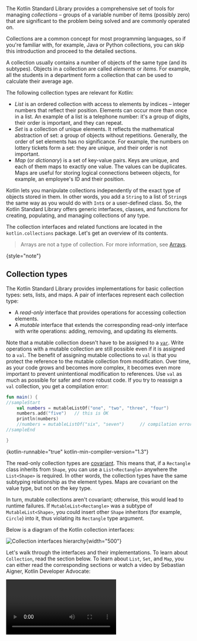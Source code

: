 [//]: # (title: Collections overview)

The Kotlin Standard Library provides a comprehensive set of tools for managing _collections_ – groups of a variable number 
of items (possibly zero) that are significant to the problem being solved and are commonly operated on.

Collections are a common concept for most programming languages, so if you're familiar with, for example, Java or Python 
collections, you can skip this introduction and proceed to the detailed sections. 

A collection usually contains a number of objects of the same type (and its subtypes). Objects in a collection
are called _elements_ or _items_. For example, all the students in a department form a collection that can be used to
calculate their average age.

The following collection types are relevant for Kotlin:

* _List_ is an ordered collection with access to elements by indices – integer numbers that reflect their position. 
Elements can occur more than once in a list. An example of a list is a telephone number: it's a group of digits, their
order is important, and they can repeat. 
* _Set_ is a collection of unique elements. It reflects the mathematical abstraction of set: a group of objects without 
repetitions. Generally, the order of set elements has no significance. For example, the numbers on lottery tickets form a
set: they are unique, and their order is not important.
* _Map_ (or _dictionary_) is a set of key-value pairs. Keys are unique, and each of them maps to exactly one value. The
 values can be duplicates. Maps are useful for storing logical connections between objects, for example, an employee's ID 
 and their position.

Kotlin lets you manipulate collections independently of the exact type of objects stored in them. In other words, you add 
a `String` to a list of `String`s the same way as you would do with `Int`s or a user-defined class.
So, the Kotlin Standard Library offers generic interfaces, classes, and functions for creating, populating, and managing 
collections of any type.

The collection interfaces and related functions are located in the `kotlin.collections` package. Let's get an overview 
of its contents.

> Arrays are not a type of collection. For more information, see [Arrays](arrays.md).
>
{style="note"}

## Collection types

The Kotlin Standard Library provides implementations for basic collection types: sets, lists, and maps.
A pair of interfaces represent each collection type: 

* A _read-only_ interface that provides operations for accessing collection elements.
* A _mutable_ interface that extends the corresponding read-only interface with write operations: adding, removing, and 
updating its elements.

Note that a mutable collection doesn't have to be assigned to a [`var`](basic-syntax.md#variables). Write operations with
a mutable collection are still possible even if it is assigned to a `val`. The benefit of assigning mutable collections to
`val` is that you protect the reference to the mutable collection from modification. Over time, as your code grows and becomes
more complex, it becomes even more important to prevent unintentional modification to references. Use `val` as much as possible
for safer and more robust code. If you try to reassign a `val` collection, you get a compilation error:

```kotlin
fun main() {
//sampleStart
    val numbers = mutableListOf("one", "two", "three", "four")
    numbers.add("five")   // this is OK
    println(numbers)
    //numbers = mutableListOf("six", "seven")      // compilation error
//sampleEnd

}
```
{kotlin-runnable="true" kotlin-min-compiler-version="1.3"}

The read-only collection types are [covariant](generics.md#variance).
This means that, if a `Rectangle` class inherits from `Shape`, you can use a `List<Rectangle>` anywhere the `List<Shape>` 
is required.
In other words, the collection types have the same subtyping relationship as the element types. Maps are covariant on 
the value type, but not on the key type.

In turn, mutable collections aren't covariant; otherwise, this would lead to runtime failures. If `MutableList<Rectangle>` 
was a subtype of `MutableList<Shape>`, you could insert other `Shape` inheritors (for example, `Circle`) into it, thus 
violating its `Rectangle` type argument.

Below is a diagram of the Kotlin collection interfaces:

![Collection interfaces hierarchy](collections-diagram.png){width="500"}

Let's walk through the interfaces and their implementations. To learn about `Collection`, read the section below. 
To learn about `List`, `Set`, and `Map`, you can either read the corresponding sections or watch a video 
by Sebastian Aigner, Kotlin Developer Advocate:

<video src="https://youtu.be/F8jj7e-_jFA" title="Kotlin Collections Overview"/>

### Collection

[`Collection<T>`](https://kotlinlang.org/api/latest/jvm/stdlib/kotlin.collections/-collection/index.html) is the root of 
the collection hierarchy. This interface represents the common behavior of a read-only collection: retrieving size, 
checking item membership, and so on.
`Collection` inherits from the `Iterable<T>` interface that defines the operations for iterating elements. You can use 
`Collection` as a parameter of a function that applies to different collection types. For more specific cases, use 
the `Collection`'s inheritors: [`List`](https://kotlinlang.org/api/latest/jvm/stdlib/kotlin.collections/-list/index.html)
 and [`Set`](https://kotlinlang.org/api/latest/jvm/stdlib/kotlin.collections/-set/index.html).

```kotlin
fun printAll(strings: Collection<String>) {
    for(s in strings) print("$s ")
    println()
}
    
fun main() {
    val stringList = listOf("one", "two", "one")
    printAll(stringList)
    
    val stringSet = setOf("one", "two", "three")
    printAll(stringSet)
}
```
{kotlin-runnable="true" kotlin-min-compiler-version="1.3"}

[`MutableCollection<T>`](https://kotlinlang.org/api/latest/jvm/stdlib/kotlin.collections/-mutable-collection/index.html) is 
a `Collection` with write operations, such as `add` and `remove`.

```kotlin
fun List<String>.getShortWordsTo(shortWords: MutableList<String>, maxLength: Int) {
    this.filterTo(shortWords) { it.length <= maxLength }
    // throwing away the articles
    val articles = setOf("a", "A", "an", "An", "the", "The")
    shortWords -= articles
}

fun main() {
    val words = "A long time ago in a galaxy far far away".split(" ")
    val shortWords = mutableListOf<String>()
    words.getShortWordsTo(shortWords, 3)
    println(shortWords)
}
```
{kotlin-runnable="true" kotlin-min-compiler-version="1.3"}

### List

[`List<T>`](https://kotlinlang.org/api/latest/jvm/stdlib/kotlin.collections/-list/index.html) stores elements in a
specified order and provides indexed access to them. Indices start from zero – the index of the first element – and go
to `lastIndex` which is the `(list.size - 1)`. 

```kotlin
fun main() {
//sampleStart
    val numbers = listOf("one", "two", "three", "four")
    println("Number of elements: ${numbers.size}")
    println("Third element: ${numbers.get(2)}")
    println("Fourth element: ${numbers[3]}")
    println("Index of element \"two\" ${numbers.indexOf("two")}")
//sampleEnd
}
```
{kotlin-runnable="true" kotlin-min-compiler-version="1.3"}

List elements (including nulls) can duplicate: a list can contain any number of equal objects or occurrences of a 
single object.
Two lists are considered equal if they have the same sizes and [structurally equal](equality.md#structural-equality) 
elements at the same positions. 

```kotlin
data class Person(var name: String, var age: Int)

fun main() {
//sampleStart
    val bob = Person("Bob", 31)
    val people = listOf(Person("Adam", 20), bob, bob)
    val people2 = listOf(Person("Adam", 20), Person("Bob", 31), bob)
    println(people == people2)
    bob.age = 32
    println(people == people2)
//sampleEnd
}
```
{kotlin-runnable="true" kotlin-min-compiler-version="1.3"}

[`MutableList<T>`](https://kotlinlang.org/api/latest/jvm/stdlib/kotlin.collections/-mutable-list/index.html) is a `List` 
with list-specific write operations, for example, to add or remove an element at a specific position.

```kotlin
fun main() {
//sampleStart
    val numbers = mutableListOf(1, 2, 3, 4)
    numbers.add(5)
    numbers.removeAt(1)
    numbers[0] = 0
    numbers.shuffle()
    println(numbers)
//sampleEnd
}
```
{kotlin-runnable="true" kotlin-min-compiler-version="1.3"}

As you see, in some aspects lists are very similar to arrays.
However, there is one important difference:  an array's size is defined upon initialization and is never changed; 
in turn, a list doesn't have a predefined size; a list's size can be changed as a result of write operations: adding, 
updating, or removing elements.

In Kotlin, the default implementation of `MutableList` is [`ArrayList`](https://kotlinlang.org/api/latest/jvm/stdlib/kotlin.collections/-array-list/index.html) 
which you can think of as a resizable array.

### Set

[`Set<T>`](https://kotlinlang.org/api/latest/jvm/stdlib/kotlin.collections/-set/index.html) stores unique elements;
their order is generally undefined. `null` elements are unique as well: a `Set` can contain only one `null`. 
Two sets are equal if they have the same size, and for each element of a set there is an equal element in the other set. 

```kotlin
fun main() {
//sampleStart
    val numbers = setOf(1, 2, 3, 4)
    println("Number of elements: ${numbers.size}")
    if (numbers.contains(1)) println("1 is in the set")

    val numbersBackwards = setOf(4, 3, 2, 1)
    println("The sets are equal: ${numbers == numbersBackwards}")
//sampleEnd
}
```
{kotlin-runnable="true" kotlin-min-compiler-version="1.3"}

[`MutableSet`](https://kotlinlang.org/api/latest/jvm/stdlib/kotlin.collections/-mutable-set/index.html) is a `Set` with 
write operations from `MutableCollection`.

The default implementation of `MutableSet` – [`LinkedHashSet`](https://kotlinlang.org/api/latest/jvm/stdlib/kotlin.collections/-linked-hash-set/index.html) – 
preserves the order of elements insertion.
Hence, the functions that rely on the order, such as `first()` or `last()`, return predictable results on such sets.

```kotlin
fun main() {
//sampleStart
    val numbers = setOf(1, 2, 3, 4)  // LinkedHashSet is the default implementation
    val numbersBackwards = setOf(4, 3, 2, 1)
    
    println(numbers.first() == numbersBackwards.first())
    println(numbers.first() == numbersBackwards.last())
//sampleEnd
}
```
{kotlin-runnable="true" kotlin-min-compiler-version="1.3"}

An alternative implementation – [`HashSet`](https://kotlinlang.org/api/latest/jvm/stdlib/kotlin.collections/-hash-set/index.html) – 
says nothing about the elements order, so calling such functions on it returns unpredictable results. However, `HashSet` 
requires less memory to store the same number of elements.

### Map

[`Map<K, V>`](https://kotlinlang.org/api/latest/jvm/stdlib/kotlin.collections/-map/index.html) is not an inheritor of 
the `Collection` interface; however, it's a Kotlin collection type as well.
A `Map` stores _key-value_ pairs (or _entries_); keys are unique, but different keys can be paired with equal values. 
The `Map` interface provides specific functions, such as access to value by key, searching keys and values, and so on.  

```kotlin
fun main() {
//sampleStart
    val numbersMap = mapOf("key1" to 1, "key2" to 2, "key3" to 3, "key4" to 1)
    
    println("All keys: ${numbersMap.keys}")
    println("All values: ${numbersMap.values}")
    if ("key2" in numbersMap) println("Value by key \"key2\": ${numbersMap["key2"]}")    
    if (1 in numbersMap.values) println("The value 1 is in the map")
    if (numbersMap.containsValue(1)) println("The value 1 is in the map") // same as previous
//sampleEnd
}
```
{kotlin-runnable="true" kotlin-min-compiler-version="1.3"}

Two maps containing the equal pairs are equal regardless of the pair order.

```kotlin
fun main() {
//sampleStart
    val numbersMap = mapOf("key1" to 1, "key2" to 2, "key3" to 3, "key4" to 1)    
    val anotherMap = mapOf("key2" to 2, "key1" to 1, "key4" to 1, "key3" to 3)
    
    println("The maps are equal: ${numbersMap == anotherMap}")
//sampleEnd
}
```
{kotlin-runnable="true" kotlin-min-compiler-version="1.3"}

[`MutableMap`](https://kotlinlang.org/api/latest/jvm/stdlib/kotlin.collections/-mutable-map/index.html) is a `Map` with 
map write operations, for example, you can add a new key-value pair or update the value associated with the given key.

```kotlin
fun main() {
//sampleStart
    val numbersMap = mutableMapOf("one" to 1, "two" to 2)
    numbersMap.put("three", 3)
    numbersMap["one"] = 11

    println(numbersMap)
//sampleEnd
}
```
{kotlin-runnable="true" kotlin-min-compiler-version="1.3"}

The default implementation of `MutableMap` – [`LinkedHashMap`](https://kotlinlang.org/api/latest/jvm/stdlib/kotlin.collections/-linked-hash-map/index.html) – 
preserves the order of elements insertion when iterating the map.
In turn, an alternative implementation – [`HashMap`](https://kotlinlang.org/api/latest/jvm/stdlib/kotlin.collections/-hash-map/index.html) – 
says nothing about the elements order.

### ArrayDeque

[`ArrayDeque<T>`](https://kotlinlang.org/api/latest/jvm/stdlib/kotlin.collections/-array-deque/) is an implementation of a double-ended queue, which allows you to add or remove elements both at the beginning or end of the queue.
As such, `ArrayDeque` also fills the role of both a Stack and Queue data structure in Kotlin. Behind the scenes, `ArrayDeque` is realized using a resizable array that automatically adjusts in size when required:

```kotlin
fun main() {
    val deque = ArrayDeque(listOf(1, 2, 3))

    deque.addFirst(0)
    deque.addLast(4)
    println(deque) // [0, 1, 2, 3, 4]

    println(deque.first()) // 0
    println(deque.last()) // 4

    deque.removeFirst()
    deque.removeLast()
    println(deque) // [1, 2, 3]
}
```
{kotlin-runnable="true" kotlin-min-compiler-version="1.4"}